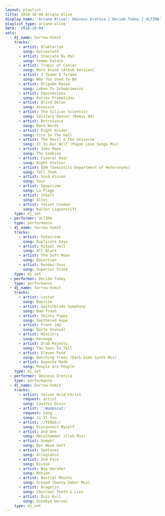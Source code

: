 ```yaml
---
layout: playlist
title: 2018-10-04 Arcane Alive
display_name: 'Arcane Alive!: Ominous Erotica | Decide Today | ULTIMA'
playlist_type: arcane-alive
date: '2018-10-04'
sets:
  - dj_name: Sorrow-Vomit
    tracks:
      - artist: Blablarism
        song: Golveoleth
      - artist: Staccato Du Mal
        song: Femme Fatale
      - artist: Tropic of Cancer
        song: More Alone (Album Version)
      - artist: I Tpame I Tvrame
        song: Who You Used To Be
      - artist: Brigade Rosse
        song: Leben In Schwarzweiss
      - artist: Equinoxious
        song: Astros Prometidos
      - artist: Blind Delon
        song: Assassin
      - artist: The Silicon Scientist
        song: Solitary Dancer (Remix 09)
      - artist: Ortrotasce
        song: Rare Words
      - artist: Right Knider
        song: Fire In The Hall
      - artist: The Devil & The Universe
        song: It Is Our Will (Pagan Love Songs Mix)
      - artist: John Maus
        song: The Combine
      - artist: Funeral Door
        song: Night Stalker
      - artist: SDH (Semiotics Department of Heteronyms)
        song: Tell Them
      - artist: Void Vision
        song: Sour
      - artist: Egoprisme
        song: La Plage
      - artist: Inhalt
        song: Alles
      - artist: Velvet Condom
        song: Kalter Lippenstift
    type: dj_set
  - performer: ULTIMA
    type: performance
  - dj_name: Sorrow-Vomit
    tracks:
      - artist: Fotocrime
        song: Duplicate Days
      - artist: Ritual Veil
        song: All Black
      - artist: The Soft Moon
        song: Desertion
      - artist: Rendez-Vous
        song: Superior State
    type: dj_set
  - performer: Decide Today
    type: performance
  - dj_name: Sorrow-Vomit
    tracks:
      - artist: Lestat
        song: Baptism
      - artist: Switchblade Symphony
        song: Bad Trash
      - artist: Skinny Puppy
        song: Smothered Hope
      - artist: Front 242
        song: Quite Unusual
      - artist: Ministry
        song: Revenge
      - artist: Drab Majesty
        song: Too Soon To Tell
      - artist: Eleven Pond
        song: Watching Trees (Dark Side Synth Mix)
      - artist: Depeche Mode
        song: People Are People
    type: dj_set
  - performer: Ominous Erotica
    type: performance
  - dj_name: Sorrow-Vomit
    tracks:
      - artist: Velvet Acid Christ
        request: artist
        song: Caustic Disco
      - artist: ':Wumpscut:'
        request: song
        song: Is It You
      - artist: //TENSE//
        song: Disconnect Myself
      - artist: And One
        song: Metalhammer (Club Mix)
      - artist: Oomph!
        song: Der Neue Gott
      - artist: Spetsnaz
        song: Allegiance
      - artist: 2nd Face
        song: Divine
      - artist: Boy Harsher
        song: Motion
      - artist: Bestial Mouths
        song: Greyed (Danny Saber Mix)
      - artist: Bragolin
        song: Charcoal Teeth & Lies
      - artist: Buzz Kull
        song: Goodbye Horses
    type: dj_set
---
```

